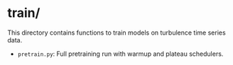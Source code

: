 # train/

This directory contains functions to train models on turbulence time series data. 
- `pretrain.py`: Full pretraining run with warmup and plateau schedulers. 